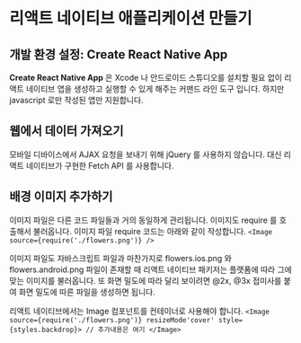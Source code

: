 # 리액트 네이티브 애플리케이션 만들기

## 개발 환경 설정: Create React Native App

**Create React Native App** 은 Xcode 나 안드로이드 스튜디오를 설치할 필요 없이 리액트 네이티브 앱을 생성하고 실행할 수 있게 해주는 커맨드 라인 도구 입니다. 하지만 javascript 로만 작성된 앱만 지원합니다. 

## 웹에서 데이터 가져오기
모바일 디바이스에서 AJAX 요청을 보내기 위해 jQuery 를 사용하지 않습니다. 대신 리액트 네이티브가 구현한 Fetch API 를 사용합니다. 

## 배경 이미지 추가하기
이미지 파일은 다른 코드 파일들과 거의 동일하게 관리됩니다. 이미지도 require 를 호출해서 불러옵니다. 
이미지 파일 require 코드는 아래와 같이 작성합니다.
 ``<Image source={require('./flowers.png')} />``

이미지 파일도 자바스크립트 파일과 마찬가지로 flowers.ios.png 와 flowers.android.png 파일이 존재할 때 리액트 네이티브 패키저는 플랫폼에 따라 그에 맞는 이미지를 불러옵니다. 또 화면 밀도에 따라 달리 보이려면 @2x, @3x 접미사를 붙여 화면 밀도에 따른 파일을 생성하면 됩니다. 

리액트 네이티브에서는 Image 컴포넌트를 컨테이너로 사용해야 합니다.
``<Image source={require('./flowers.png')} resizeMode'cover' style={styles.backdrop}> // 추가내용은 여기 </Image>``
<!--stackedit_data:
eyJoaXN0b3J5IjpbLTIwMTA3MzcyNTEsLTExMjYwOTQyNTYsLT
M5MTQ2MjkwNiwxMzY3OTE3NTgyLC0xODA4MjcyNDM1LC00ODc0
NDI3ODEsOTE2MjQyMDU2LDQzMDY4MzMyXX0=
-->